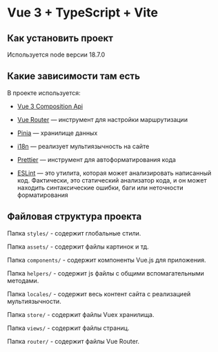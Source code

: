 # Vue 3 + TypeScript + Vite

## Как установить проект

Используется node версии 18.7.0

## Какие зависимости там есть

В проекте используется:

- [Vue 3 Composition Api](https://v3.ru.vuejs.org/ru/api/composition-api.html)

- [Vue Router](https://router.vuejs.org/) — инструмент для настройки маршрутизации

- [Pinia](https://pinia.vuejs.org/) — хранилище данных

- [i18n](https://vue-i18n.intlify.dev/) — реализует мультиязычность на сайте

- [Prettier](https://prettier.io/) — инструмент для автоформатирования кода

- [ESLint](https://eslint.org) — это утилита, которая может анализировать написанный код. Фактически, это статический
  анализатор кода, и он может находить синтаксические ошибки, баги или неточности форматирования
  

## Файловая структура проекта

Папка `styles/` - содержит глобальные стили.

Папка `assets/` - содержит файлы картинок и тд.

Папка `components/` - содержит компоненты Vue.js для приложения.

Папка `helpers/` - содержит js файлы с общими вспомагательными методами.

Папка `locales/` - содержит весь контент сайта с реализацией мультиязычности.

Папка `store/` - содержит файлы Vuex хранилища.

Папка `views/` - содержит файлы страниц.

Папка `router/` - содержит файлы Vue Router.
